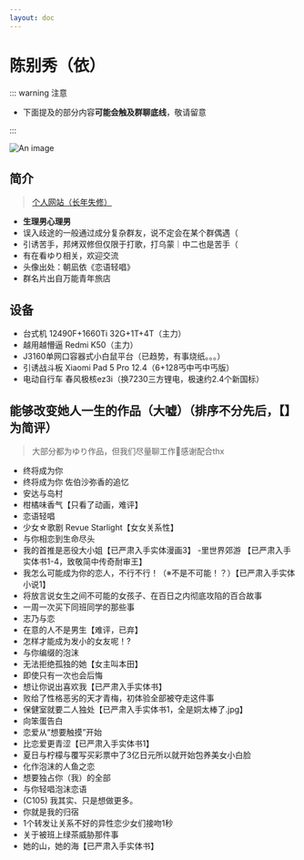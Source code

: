 ```yaml
---
layout: doc
---
```

# 陈别秀（依）<Badge type="warning" text="群名片：25时、这颗行星上所有的p点 " />

::: warning 注意

- 下面提及的部分内容**可能会触及群聊底线**，敬请留意

:::

![An image](http://q1.qlogo.cn/g?b=qq&nk=1206940967&s=160)

## 简介
> [个人网站（长年失修）](chenbx.eu.org)
- **生理男心理男**
- 误入歧途的一般通过成分复杂群友，说不定会在某个群偶遇（
- 引诱苦手，邦烤双修但仅限于打歌，打乌蒙｜中二也是苦手（
- 有在看ゆり相关，欢迎交流
- 头像出处：朝凪依《恋语轻唱》
- 群名片出自万能青年旅店

## 设备
- 台式机 12490F+1660Ti 32G+1T+4T（主力）
- 越用越懵逼 Redmi K50（主力）
- J3160单网口容器式小白鼠平台（已趋势，有事烧纸。。。）
- 引诱战斗板 Xiaomi Pad 5 Pro 12.4（6+128丐中丐中丐版）
- 电动自行车 春风极核ez3i（换7230三方锂电，极速约2.4个新国标）

## 能够改变她人一生的作品（大嘘）（排序不分先后，【】为简评）
> 大部分都为ゆり作品，但我们尽量聊工作🤝感谢配合thx
- 终将成为你
- 终将成为你 佐伯沙弥香的追忆
- 安达与岛村
- 柑橘味香气【只看了动画，难评】
- 恋语轻唱
- 少女☆歌剧 Revue Starlight【女女关系性】
- 与你相恋到生命尽头
- 我的首推是恶役大小姐【已严肃入手实体漫画3】
-里世界郊游 【已严肃入手实体书1-4，致敬简中传奇耐审王】
- 我怎么可能成为你的恋人，不行不行！（※不是不可能！？）【已严肃入手实体小说1】
- 将放言说女生之间不可能的女孩子、在百日之内彻底攻陷的百合故事
- 一周一次买下同班同学的那些事
- 志乃与恋
- 在意的人不是男生【难评，已弃】
- 怎样才能成为发小的女友呢！?
- 与你编缀的泡沫
- 无法拒绝孤独的她【女主叫本田】
- 即使只有一次也会后悔
- 想让你说出喜欢我【已严肃入手实体书】
- 败给了性格恶劣的天才青梅，初体验全部被夺走这件事
- 保健室就要二人独处【已严肃入手实体书1，全是姛太棒了.jpg】
- 向笨蛋告白
- 恋爱从“想要触摸”开始
- 比恋爱更青涩【已严肃入手实体书1】
- 夏日与柠檬与覆写买彩票中了3亿日元所以就开始包养美女小白脸
- 化作泡沫的人鱼之恋
- 想要独占你（我）的全部
- 与你轻唱泡沫恋语
- (C105) 我其实、只是想做更多。
- 你就是我的归宿
- 1个转发让关系不好的异性恋少女们接吻1秒
- 关于被班上绿茶威胁那件事
- 她的山，她的海【已严肃入手实体书】
